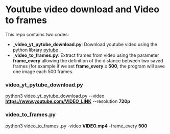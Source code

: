 # Youtube video download and Video to frames

This repo contains two codes:
- _**video_yt_pytube_download.py**: Download youtube video using the python library [pytube](https://buildmedia.readthedocs.org/media/pdf/python-pytube/latest/python-pytube.pdf) .
- _**video_to_frames.py**: Extract frames from video using the parameter **frame_every** allowing the definition of the distance between two saved frames (for example if we set **frame_every = 500**, the program will save one image each 500 frames.


### video_yt_pytube_download.py

python3 video_yt_pytube_download.py --video **https://www.youtube.com/VIDEO_LINK** --resolution **720p**

### video_to_frames.py

python3 video_to_frames .py -video **VIDEO.mp4** -frame_every **500**